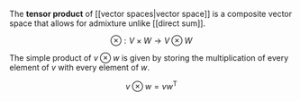 The **tensor product** of [[vector spaces|vector space]] is a composite vector space that allows for admixture unlike [[direct sum]]. 

$$
\otimes: V \times W \to V \otimes W
$$




The simple product of $v \otimes w$ is given by storing the multiplication of every element of $v$ with every element of $w$.

$$
v \otimes w = vw^\mathsf{T}
$$